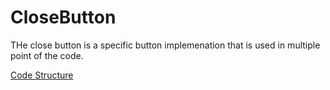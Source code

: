 # CloseButton
THe close button is a specific button implemenation that is used in multiple point of the code.

[Code Structure](docs/Structure.md)